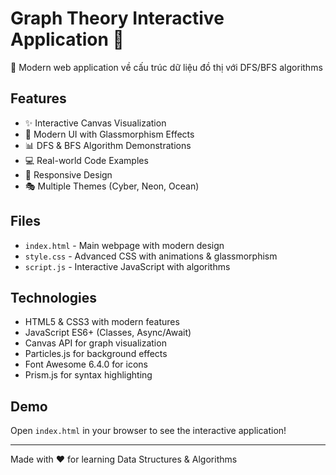 # Graph Theory Interactive Application 🚀

🌟 Modern web application về cấu trúc dữ liệu đồ thị với DFS/BFS algorithms

## Features

- ✨ Interactive Canvas Visualization
- 🎨 Modern UI with Glassmorphism Effects  
- 📊 DFS & BFS Algorithm Demonstrations
- 💻 Real-world Code Examples
- 📱 Responsive Design
- 🎭 Multiple Themes (Cyber, Neon, Ocean)

## Files

- `index.html` - Main webpage with modern design
- `style.css` - Advanced CSS with animations & glassmorphism
- `script.js` - Interactive JavaScript with algorithms

## Technologies

- HTML5 & CSS3 with modern features
- JavaScript ES6+ (Classes, Async/Await)
- Canvas API for graph visualization
- Particles.js for background effects
- Font Awesome 6.4.0 for icons
- Prism.js for syntax highlighting

## Demo

Open `index.html` in your browser to see the interactive application!

---
Made with ❤️ for learning Data Structures & Algorithms 
